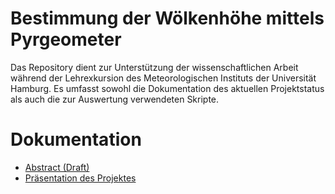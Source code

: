 # Bestimmung der Wölkenhöhe mittels Pyrgeometer

Das Repository dient zur Unterstützung der wissenschaftlichen Arbeit während
der Lehrexkursion des Meteorologischen Instituts der Universität Hamburg.
Es umfasst sowohl die Dokumentation des aktuellen Projektstatus als auch die
zur Auswertung verwendeten Skripte.

# Dokumentation
* [Abstract (Draft)](doc/LEX2016_Wolkenhoehe.pdf)
* [Präsentation des Projektes](doc/lex_presentation.pdf)
